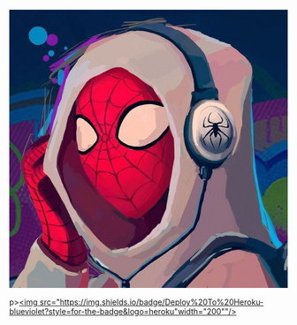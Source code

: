 <p align="center">
  <img src="No-Way-Home/IMG_20220310_161504_330.jpg" alt="No Way Home">
</p>

p><a href="https://heroku.com/deploy?template=https://github.com/ATHIF-EFX/SpiderMan-NoWayHome"><img src="https://img.shields.io/badge/Deploy%20To%20Heroku-blueviolet?style=for-the-badge&logo=heroku"width="200""/></a></p>

